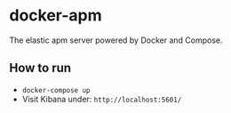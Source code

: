 # docker-apm
The elastic apm server powered by Docker and Compose.

## How to run
- `docker-compose up`
- Visit Kibana under: `http://localhost:5601/`
